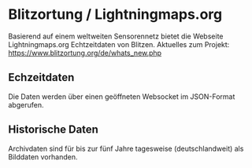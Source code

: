# Blitzortung / Lightningmaps.org
Basierend auf einem weltweiten Sensorennetz bietet die Webseite Lightningmaps.org Echtzeitdaten von Blitzen. 
Aktuelles zum Projekt: https://www.blitzortung.org/de/whats_new.php

## Echzeitdaten
Die Daten werden über einen geöffneten Websocket im JSON-Format abgerufen.


## Historische Daten 
Archivdaten sind für bis zur fünf Jahre tagesweise (deutschlandweit) als Bilddaten vorhanden. 



